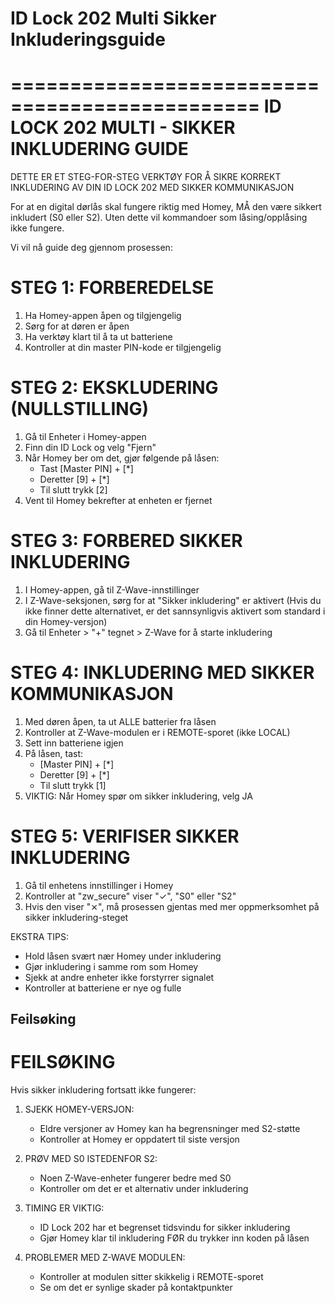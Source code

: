 # ID Lock 202 Multi Sikker Inkluderingsguide


===============================================
ID LOCK 202 MULTI - SIKKER INKLUDERING GUIDE
===============================================

DETTE ER ET STEG-FOR-STEG VERKTØY FOR Å SIKRE KORREKT INKLUDERING
AV DIN ID LOCK 202 MED SIKKER KOMMUNIKASJON

For at en digital dørlås skal fungere riktig med Homey, 
MÅ den være sikkert inkludert (S0 eller S2). 
Uten dette vil kommandoer som låsing/opplåsing ikke fungere.

Vi vil nå guide deg gjennom prosessen:



STEG 1: FORBEREDELSE
==================
1. Ha Homey-appen åpen og tilgjengelig
2. Sørg for at døren er åpen
3. Ha verktøy klart til å ta ut batteriene
4. Kontroller at din master PIN-kode er tilgjengelig


STEG 2: EKSKLUDERING (NULLSTILLING)
==============================
1. Gå til Enheter i Homey-appen
2. Finn din ID Lock og velg "Fjern"
3. Når Homey ber om det, gjør følgende på låsen:
   - Tast [Master PIN] + [*]
   - Deretter [9] + [*]
   - Til slutt trykk [2]
4. Vent til Homey bekrefter at enheten er fjernet


STEG 3: FORBERED SIKKER INKLUDERING
==============================
1. I Homey-appen, gå til Z-Wave-innstillinger
2. I Z-Wave-seksjonen, sørg for at "Sikker inkludering" er aktivert
   (Hvis du ikke finner dette alternativet, er det sannsynligvis
    aktivert som standard i din Homey-versjon)
3. Gå til Enheter > "+" tegnet > Z-Wave for å starte inkludering


STEG 4: INKLUDERING MED SIKKER KOMMUNIKASJON
======================================
1. Med døren åpen, ta ut ALLE batterier fra låsen
2. Kontroller at Z-Wave-modulen er i REMOTE-sporet (ikke LOCAL)
3. Sett inn batteriene igjen
4. På låsen, tast:
   - [Master PIN] + [*]
   - Deretter [9] + [*] 
   - Til slutt trykk [1]
5. VIKTIG: Når Homey spør om sikker inkludering, velg JA


STEG 5: VERIFISER SIKKER INKLUDERING
==============================
1. Gå til enhetens innstillinger i Homey
2. Kontroller at "zw_secure" viser "✓", "S0" eller "S2"
3. Hvis den viser "⨯", må prosessen gjentas med mer oppmerksomhet
   på sikker inkludering-steget

EKSTRA TIPS:
- Hold låsen svært nær Homey under inkludering
- Gjør inkludering i samme rom som Homey 
- Sjekk at andre enheter ikke forstyrrer signalet
- Kontroller at batteriene er nye og fulle


## Feilsøking

FEILSØKING
==========
Hvis sikker inkludering fortsatt ikke fungerer:

1. SJEKK HOMEY-VERSJON:
   - Eldre versjoner av Homey kan ha begrensninger med S2-støtte
   - Kontroller at Homey er oppdatert til siste versjon

2. PRØV MED S0 ISTEDENFOR S2:
   - Noen Z-Wave-enheter fungerer bedre med S0
   - Kontroller om det er et alternativ under inkludering

3. TIMING ER VIKTIG:
   - ID Lock 202 har et begrenset tidsvindu for sikker inkludering
   - Gjør Homey klar til inkludering FØR du trykker inn koden på låsen

4. PROBLEMER MED Z-WAVE MODULEN:
   - Kontroller at modulen sitter skikkelig i REMOTE-sporet
   - Se om det er synlige skader på kontaktpunkter

